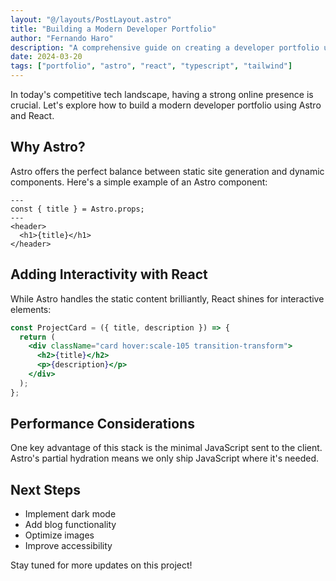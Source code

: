 ```yaml
---
layout: "@/layouts/PostLayout.astro"
title: "Building a Modern Developer Portfolio"
author: "Fernando Haro"
description: "A comprehensive guide on creating a developer portfolio using modern web technologies, focusing on performance and developer experience."
date: 2024-03-20
tags: ["portfolio", "astro", "react", "typescript", "tailwind"]
---
```


In today's competitive tech landscape, having a strong online presence is crucial. Let's explore how to build a modern developer portfolio using Astro and React.

## Why Astro?

Astro offers the perfect balance between static site generation and dynamic components. Here's a simple example of an Astro component:

```astro
---
const { title } = Astro.props;
---
<header>
  <h1>{title}</h1>
</header>
```

## Adding Interactivity with React

While Astro handles the static content brilliantly, React shines for interactive elements:

```jsx
const ProjectCard = ({ title, description }) => {
  return (
    <div className="card hover:scale-105 transition-transform">
      <h2>{title}</h2>
      <p>{description}</p>
    </div>
  );
};
```

## Performance Considerations

One key advantage of this stack is the minimal JavaScript sent to the client. Astro's partial hydration means we only ship JavaScript where it's needed.

## Next Steps

- Implement dark mode
- Add blog functionality
- Optimize images
- Improve accessibility

Stay tuned for more updates on this project!
